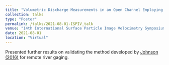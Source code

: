 ```yaml
---
title: "Volumetric Discharge Measurements in an Open Channel Employing Surface Particle Image Velocimetry"
collection: talks
type: "Poster"
permalink: /talks/2021-08-01-ISPIV_talk
venue: "14th International Surface Particle Image Velocimetry Symposium"
date: 2021-08-01
location: "Virtual"
---
```


Presented further results on validating the method developed by [Johnson (2016)](https://agupubs.onlinelibrary.wiley.com/doi/full/10.1002/2015WR017736) for remote river gaging.
